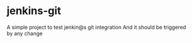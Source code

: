 # jenkins-git

A simple project to test jenkin@s git integration
And it should be triggered by any change 
